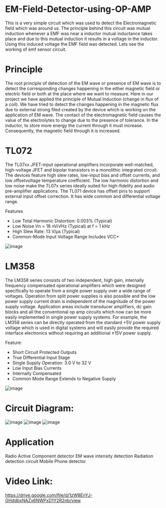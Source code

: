# EM-Field-Detector-using-OP-AMP
This is a very simple circuit which was used to detect the Electromagnetic field which was around us. The principle behind this circuit was mutual induction whenever a EMF was near a inductor mutual inductance takes place and due to this mutual induction it results in a voltage in the inductor. Using this induced voltage the EMF field was detected. Lets see the working of emf sensor circuit.

# Principle
The root principle of detection of the EM wave or presence of EM wave is to detect the corresponding changes happening in the either magnetic field or electric field or both at the place where we want to measure. Here in our project we have applied the principle of Mutual Induction (change in flux of a coil). We have tried to detect the changes happening in the magnetic flux due to external strong filed created by the device which is working on the application of EM wave. The contact of the electromagnetic field causes the value of the electrolytes to change due to the presence of tolerance. In the inductor, to store more energy the current through it must increase. Consequently, the magnetic field through it is increased.

# TL072
The TL07xx JFET-input operational amplifiers incorporate well-matched, high-voltage JFET and bipolar transistors in a monolithic integrated circuit. The devices feature high slew rates, low-input bias and offset currents, and low offsetvoltage temperature coefficient. The low harmonic distortion and low noise make the TL07x series ideally suited for high-fidelity and audio pre-amplifier applications. The TL071 device has offset pins to support external input offset correction. It has wide common and differential voltage range.

Features
- Low Total Harmonic Distortion: 0.003% (Typical)
- Low Noise Vn = 18 nV/√Hz (Typical) at f = 1 kHz
- High Slew Rate: 13 V/μs (Typical)
- Common-Mode Input Voltage Range Includes VCC+

![image](https://user-images.githubusercontent.com/92664692/138098450-4fdb71f5-8027-4544-b3d4-47817bb89e14.png)

# LM358
The LM358 series consists of two independent, high gain, internally frequency compensated operational amplifiers which were designed specifically to operate from a single power supply over a wide range of voltages. Operation from split power supplies is also possible and the low power supply current drain is independent of the magnitude of the power supply voltage. Application areas include transducer amplifiers, dc gain blocks and all the conventional op amp circuits which now can be more easily implemented in single power supply systems. For example, the LM358 series can be directly operated from the standard +5V power supply voltage which is used in digital systems and will easily provide the required interface electronics without requiring an additional ±15V power supply.

Feature:
- Short Circuit Protected Outputs
- True Differential Input Stage
- Single Supply Operation: 3.0 V to 32 V
- Low Input Bias Currents
- Internally Compensated
- Common Mode Range Extends to Negative Supply

![image](https://user-images.githubusercontent.com/92664692/138097909-4cce9c7c-9025-425a-bfbc-38c55022b47c.png)

# Circuit Diagram:
![image](https://user-images.githubusercontent.com/92664692/138098641-ca6c62f2-cbc4-4389-b072-f90e51151e7f.png)
![image](https://user-images.githubusercontent.com/92664692/138098688-46073cb0-18de-4d2a-894b-59c33e7e6ea6.png)
![image](https://user-images.githubusercontent.com/92664692/138098721-fc1f6306-e4b3-47b7-8fe6-aaaf207db778.png)

# Application
Radio Active Component detector
EM wave intensity detection
Radiation detection circuit
Mobile Phone detector

# Video Link:
https://drive.google.com/file/d/1zW8EnYJ-GHddbxNAZx6NWPxD1Y2R2nb/view
